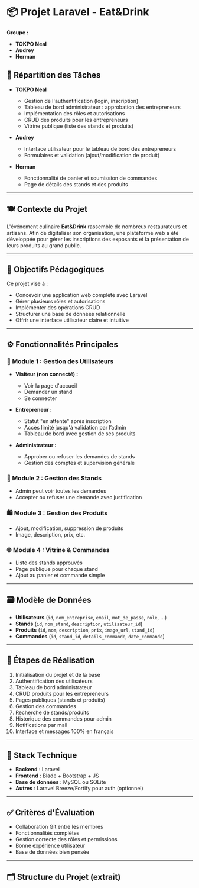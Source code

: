 # 📦 Projet Laravel - Eat&Drink

**Groupe :**  
- **TOKPO Neal**  
- **Audrey**  
- **Herman**

## 📝 Répartition des Tâches

- **TOKPO Neal**  
  - Gestion de l'authentification (login, inscription)  
  - Tableau de bord administrateur : approbation des entrepreneurs  
  - Implémentation des rôles et autorisations
  - CRUD des produits pour les entrepreneurs 
  - Vitrine publique (liste des stands et produits) 
   
- **Audrey**  
  - Interface utilisateur pour le tableau de bord des entrepreneurs  
  - Formulaires et validation (ajout/modification de produit)

- **Herman**  
   
  - Fonctionnalité de panier et soumission de commandes  
  - Page de détails des stands et des produits

---

## 🍽️ Contexte du Projet

L'événement culinaire **Eat&Drink** rassemble de nombreux restaurateurs et artisans. Afin de digitaliser son organisation, une plateforme web a été développée pour gérer les inscriptions des exposants et la présentation de leurs produits au grand public.

---

## 🎯 Objectifs Pédagogiques

Ce projet vise à :

- Concevoir une application web complète avec Laravel
- Gérer plusieurs rôles et autorisations
- Implémenter des opérations CRUD
- Structurer une base de données relationnelle
- Offrir une interface utilisateur claire et intuitive

---

## ⚙️ Fonctionnalités Principales

### 🔐 Module 1 : Gestion des Utilisateurs

- **Visiteur (non connecté) :**
  - Voir la page d'accueil
  - Demander un stand
  - Se connecter

- **Entrepreneur :**
  - Statut "en attente" après inscription
  - Accès limité jusqu'à validation par l’admin
  - Tableau de bord avec gestion de ses produits

- **Administrateur :**
  - Approber ou refuser les demandes de stands
  - Gestion des comptes et supervision générale

### 🏪 Module 2 : Gestion des Stands

- Admin peut voir toutes les demandes
- Accepter ou refuser une demande avec justification

### 🛍️ Module 3 : Gestion des Produits

- Ajout, modification, suppression de produits
- Image, description, prix, etc.

### 🌐 Module 4 : Vitrine & Commandes

- Liste des stands approuvés
- Page publique pour chaque stand
- Ajout au panier et commande simple

---

## 🗃️ Modèle de Données

- **Utilisateurs** (`id`, `nom_entreprise`, `email`, `mot_de_passe`, `role`, ...)
- **Stands** (`id`, `nom_stand`, `description`, `utilisateur_id`)
- **Produits** (`id`, `nom`, `description`, `prix`, `image_url`, `stand_id`)
- **Commandes** (`id`, `stand_id`, `details_commande`, `date_commande`)

---

## 🚧 Étapes de Réalisation

1. Initialisation du projet et de la base
2. Authentification des utilisateurs
3. Tableau de bord administrateur
4. CRUD produits pour les entrepreneurs
5. Pages publiques (stands et produits)
6. Gestion des commandes
7. Recherche de stands/produits
8. Historique des commandes pour admin
9. Notifications par mail
10. Interface et messages 100% en français

---

## 🧰 Stack Technique

- **Backend** : Laravel
- **Frontend** : Blade + Bootstrap + JS
- **Base de données** : MySQL ou SQLite
- **Autres** : Laravel Breeze/Fortify pour auth (optionnel)

---

## ✅ Critères d'Évaluation

- Collaboration Git entre les membres
- Fonctionnalités complètes
- Gestion correcte des rôles et permissions
- Bonne expérience utilisateur
- Base de données bien pensée

---

## 🗂️ Structure du Projet (extrait)

